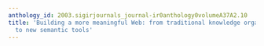 ```yaml
---
anthology_id: 2003.sigirjournals_journal-ir0anthology0volumeA37A2.10
title: 'Building a more meaningful Web: from traditional knowledge organization systems
  to new semantic tools'
---
```

